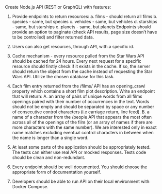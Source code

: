 Create Node.js API (REST or GraphQL) with features:
1. Provide endpoints to return resources:
a. films - should return all films
b. species - same, but species
c. vehicles - same, but vehicles
d. starships - same, but starships
e. planets - same, but planets
Endpoints should provide an option to paginate (check API results, page size doesn’t
have to be controlled) and filter returned data.
2. Users can also get resources, through API, with a specific id.
3. Cache mechanism - every resource pulled from the Star Wars API should be cached
for 24 hours. Every next request for a specific resource should firstly check if it exists
in the cache. If so, the server should return the object from the cache instead of
requesting the Star Wars API. Utilize the chosen database for this task.
4. Each film entry returned from the /films/ API has an opening_crawl property which
contains a short film plot description. Write an endpoint that will return:
A. an array of pairs of unique words from all films openings paired with their
number of occurrences in the text. Words should not be empty and should be
separated by space or any number of consecutive control characters (i.e
carriage return, line feed).
B. a name of a character from the /people API that appears the most often
across all of the openings of the film (or an array of names if there are more
characters with the same number). We are interested only in exact name
matches excluding eventual control characters in between when the name is
longer than a single word.

5. At least some parts of the application should be appropriately tested. The tests can
either use real API or mocked responses. Tests code should be clean and
non-redundant.
6. Every endpoint should be well documented. You should choose the appropriate form
of documentation yourself.
7. Developers should be able to run API on their local environment with Docker
Compose.